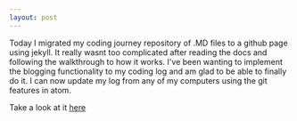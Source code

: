 ```yaml
---
layout: post
---
```

Today I migrated my coding journey repository of .MD files to a github page using jekyll. It really wasnt too complicated after reading the docs and following the walkthrough to how it works. I've been wanting to implement the blogging functionality to my coding log and am glad to be able to finally do it. I can now update my log from any of my computers using the git features in atom.

Take a look at it [here](https://jordanvidrine.github.io/blog)
